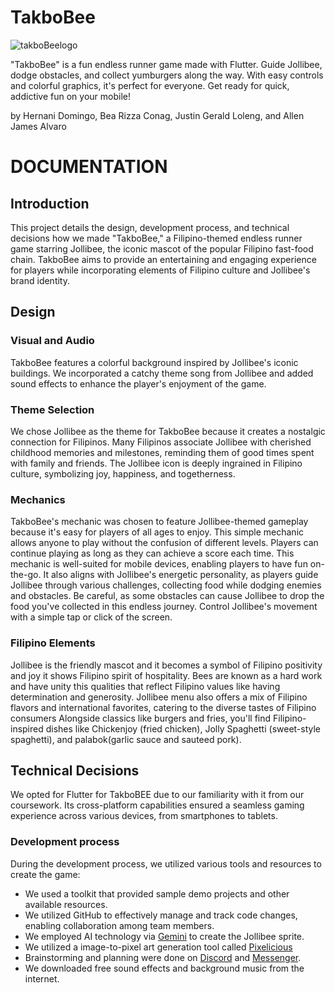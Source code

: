 # TakboBee

![takboBeelogo](https://github.com/AllenJalvaro/mad2-midterm-requirement/assets/111575302/c7242114-1bd0-4673-98b2-3a7acc0aca0b)

"TakboBee" is a fun endless runner game made with Flutter. Guide Jollibee, dodge obstacles, and collect yumburgers along the way. With easy controls and colorful graphics, it's perfect for everyone. Get ready for quick, addictive fun on your mobile!

by Hernani Domingo, Bea Rizza Conag, Justin Gerald Loleng, and Allen James Alvaro


# DOCUMENTATION

## Introduction

This project details the design, development process, and technical decisions how we made "TakboBee," a Filipino-themed endless runner game starring Jollibee, the iconic mascot of the popular Filipino fast-food chain. TakboBee aims to provide an entertaining and engaging experience for players while incorporating elements of Filipino culture and Jollibee's brand identity.


## Design

### Visual and Audio

TakboBee features a colorful background inspired by Jollibee's iconic buildings. We incorporated a catchy theme song from Jollibee and added sound effects to enhance the player's enjoyment of the game.


### Theme Selection

We chose Jollibee as the theme for TakboBee because it creates a nostalgic connection for Filipinos. Many Filipinos associate Jollibee with cherished childhood memories and milestones, reminding them of good times spent with family and friends. The Jollibee icon is deeply ingrained in Filipino culture, symbolizing joy, happiness, and togetherness.


### Mechanics

TakboBee's mechanic was chosen to feature Jollibee-themed gameplay because it's easy for players of all ages to enjoy. This simple mechanic allows anyone to play without the confusion of different levels. Players can continue playing as long as they can achieve a score each time. This mechanic is well-suited for mobile devices, enabling players to have fun on-the-go. It also aligns with Jollibee's energetic personality, as players guide Jollibee through various challenges, collecting food while dodging enemies and obstacles. Be careful, as some obstacles can cause Jollibee to drop the food you've collected in this endless journey. Control Jollibee's movement with a simple tap or click of the screen.


### Filipino Elements

Jollibee is the friendly mascot and it becomes a symbol of Filipino positivity and joy it shows Filipino spirit of hospitality.  Bees are known as a hard work and have unity this qualities that reflect Filipino values like having determination and generosity. Jollibee menu also offers a mix of Filipino flavors and international favorites, catering to the diverse tastes of Filipino consumers Alongside classics like burgers and fries, you'll find Filipino-inspired dishes like Chickenjoy (fried chicken), Jolly Spaghetti (sweet-style spaghetti), and palabok(garlic sauce and sauteed pork).

## Technical Decisions 

We opted for Flutter for TakboBEE due to our familiarity with it from our coursework. Its cross-platform capabilities ensured a seamless gaming experience across various devices, from smartphones to tablets.

### Development process

During the development process, we utilized various tools and resources to create the game:

- We used a toolkit that provided sample demo projects and other available resources.
- We utilized GitHub to effectively manage and track code changes, enabling collaboration among team members.
- We employed AI technology via [Gemini](https://gemini.google.com/) to create the Jollibee sprite.
- We utilized a image-to-pixel art generation tool called [Pixelicious](https://www.pixelicious.xyz/)
- Brainstorming and planning were done on [Discord](https://www.discord.com/) and [Messenger](https://www.messenger.com/).
- We downloaded free sound effects and background music from the internet.
